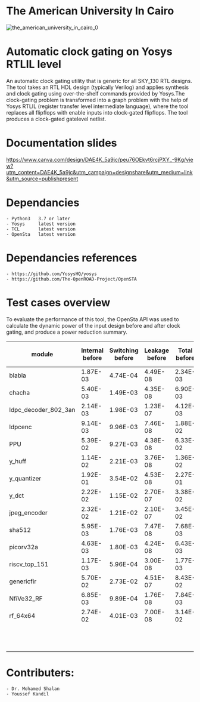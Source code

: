# The American University In Cairo  
![the_american_university_in_cairo_0](https://user-images.githubusercontent.com/63082375/145812500-c4416b84-b1f0-4c99-b2f5-39622d864d2b.jpg)


# Automatic clock gating on Yosys RTLIL level
An automatic clock gating utility that is generic for all SKY_130 RTL designs. The tool takes an RTL HDL design (typically Verilog) and applies synthesis and clock gating using over-the-shelf commands provided by Yosys.The clock-gating problem is transformed into a graph problem with the help of Yosys RTLIL (register transfer level intermediate language), where the tool replaces all flipflops with enable inputs into clock-gated flipflops. The tool produces a clock-gated gatelevel netlist. 

# Documentation slides
https://www.canva.com/design/DAE4K_5a9jc/peu76OEkvt6rcjPXY_-9Kg/view?utm_content=DAE4K_5a9jc&utm_campaign=designshare&utm_medium=link&utm_source=publishpresent
    
# Dependancies
    - Python3   3.7 or later
    - Yosys     latest version
    - TCL       latest version
    - OpenSta   latest version

# Dependancies references
    - https://github.com/YosysHQ/yosys
    - https://github.com/The-OpenROAD-Project/OpenSTA



# Test cases overview 

To evaluate the performance of this tool, the OpenSta API was used to calculate the dynamic power of the input design before and after clock gating, and produce a power reduction summary. 

| module               | Internal before | Switching before | Leakage before | Total before | Internal after | Switching after | Leakage after | Total after | total power difference | percentage reduction |
|----------------------|-----------------|------------------|----------------|--------------|----------------|-----------------|---------------|-------------|------------------------|----------------------|
| blabla               | 1.87E-03        | 4.74E-04         | 4.49E-08       | 2.34E-03     | 1.38E-03       | 3.20E-04        | 4.59E-08      | 1.71E-03    | 6.35E-04               | 27.11%               |
| chacha               | 5.40E-03        | 1.49E-03         | 4.35E-08       | 6.90E-03     | 3.82E-03       | 8.29E-04        | 4.21E-08      | 4.66E-03    | 2.24E-03               | 32.43%               |
| ldpc_decoder_802_3an | 2.14E-03        | 1.98E-03         | 1.23E-07       | 4.12E-03     | 3.57E-03       | 7.20E-04        | 1.33E-07      | 4.30E-03    | -1.71E-04              | -4.13%               |
| ldpcenc              | 9.14E-03        | 9.96E-03         | 7.46E-08       | 1.88E-02     | 7.45E-03       | 2.14E-03        | 6.91E-08      | 9.60E-03    | 9.25E-03               | 49.05%               |
| PPU                  | 5.39E-02        | 9.27E-03         | 4.38E-08       | 6.33E-02     | 4.22E-02       | 5.96E-03        | 3.58E-08      | 4.84E-02    | 1.49E-02               | 23.57%               |
| y_huff               | 1.14E-02        | 2.21E-03         | 3.76E-08       | 1.36E-02     | 9.33E-03       | 1.24E-03        | 3.64E-08      | 1.06E-02    | 3.05E-03               | 22.38%               |
| y_quantizer          | 1.92E-01        | 3.54E-02         | 4.53E-08       | 2.27E-01     | 1.35E-01       | 1.79E-02        | 3.12E-08      | 1.53E-01    | 7.46E-02               | 32.82%               |
| y_dct                | 2.22E-02        | 1.15E-02         | 2.70E-07       | 3.38E-02     | 1.63E-02       | 6.15E-03        | 2.68E-07      | 2.25E-02    | 1.13E-02               | 33.33%               |
| jpeg_encoder         | 2.32E-02        | 1.21E-02         | 2.10E-07       | 3.45E-02     | 1.85E-02       | 5.26E-03        | 2.02E-07      | 2.37E-02    | 1.08E-02               | 31.26%               |
| sha512               | 5.95E-03        | 1.76E-03         | 7.47E-08       | 7.68E-03     | 4.44E-03       | 8.83E-04        | 6.48E-08      | 5.32E-03    | 2.36E-03               | 30.74%               |
| picorv32a            | 4.63E-03        | 1.80E-03         | 4.24E-08       | 6.43E-03     | 3.44E-03       | 7.56E-04        | 3.94E-08      | 4.21E-03    | 2.22E-03               | 34.49%               |
| riscv_top_151        | 1.17E-03        | 5.96E-04         | 3.00E-08       | 1.77E-03     | 9.00E-04       | 2.02E-04        | 2.86E-08      | 1.10E-03    | 6.75E-04               | 38.03%               |
| genericfir           | 5.70E-02        | 2.73E-02         | 4.51E-07       | 8.43E-02     | 4.32E-02       | 1.29E-02        | 4.44E-07      | 5.61E-02    | 2.81E-02               | 33.39%               |
| NfiVe32_RF           | 6.85E-03        | 9.89E-04         | 1.76E-08       | 7.84E-03     | 4.71E-03       | 6.78E-04        | 1.40E-08      | 5.39E-03    | 2.45E-03               | 31.26%               |
| rf_64x64             | 2.74E-02        | 4.01E-03         | 7.00E-08       | 3.14E-02     | 1.85E-02       | 2.76E-03        | 5.31E-08      | 2.12E-02    | 1.02E-02               | 32.39%               |
|                      |                 |                  |                |              |                |                 |               |             |                        | avg percentage       |
|                      |                 |                  |                |              |                |                 |               |             |                        | 29.88%               |


# Contributers:
    - Dr. Mohamed Shalan
    - Youssef Kandil

